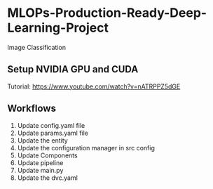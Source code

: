 # MLOPs-Production-Ready-Deep-Learning-Project
Image Classification

## Setup NVIDIA GPU and CUDA
Tutorial: https://www.youtube.com/watch?v=nATRPPZ5dGE



## Workflows

1. Update config.yaml file
2. Update params.yaml file
3. Update the entity
4. Update the configuration manager in src config
5. Update Components
6. Update pipeline
7. Update main.py
8. Update the dvc.yaml
